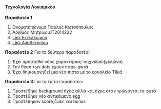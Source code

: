 #### Τεχνολογία Λογισμικού

**Παραδοτέο 1**
1. Ονοματεπώνυμο:Παύλος Κωτσόπουλος
2. Αριθμός Μητρώου:Π2014222
3. [Link Εκτελέσιμου](https://paulosflorina.github.io/pacman/pacman.html)
4. [Link Αποθετηρίου](https://github.com/Paulosflorina/pacman)

**Παραδοτέο 2**
Για το δεύτερο παραδοτέο:
1. Έχει προστεθεί νέος χαρακτήρας παιχνιδιού(χελώνα)
2. Την θέση των dots έχουν πάρει φυτά
3. Έχει δημιουργηθεί μια νέα πίστα με το εργαλείο Tiled

**Παραδοτέο 3**
Για το τρίτο παραδοτέο:
1. Προστέθηκε background ήχος αλλά και ήχος όταν τρώγονται τα φυτά
2. Προστέθηκε νέο αντικείμενο egg
3. Προστέθηκαν score,ζωές και bonus
